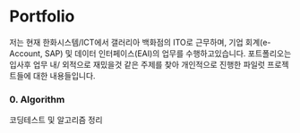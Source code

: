 # Portfolio

저는 현재 한화시스템/ICT에서 갤러리아 백화점의 ITO로 근무하며, 기업 회계(e-Account, SAP) 및 데이터 인터페이스(EAI)의 업무를 수행하고있습니다.
포트폴리오는 입사후 업무 내/ 외적으로 재밌을것 같은 주제를 찾아 개인적으로 진행한 파일럿 프로젝트들에 대한 내용들입니다.

### 0. Algorithm

코딩테스트 및 알고리즘 정리
